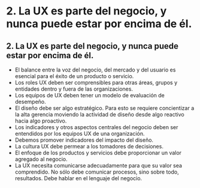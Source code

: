 # 2. La UX es parte del negocio, y nunca puede estar por encima de él.

## 2. La UX es parte del negocio, y nunca puede estar por encima de él.

* El balance entre la voz del negocio, del mercado y del usuario es esencial para el éxito de un producto o servicio.
* Los roles UX deben ser comprensibles para otras áreas, grupos y entidades dentro y fuera de las organizaciones.
* Los equipos de UX deben tener un modelo de evaluación de desempeño.
* El diseño debe ser algo estratégico. Para esto se requiere concientizar a la alta gerencia moviendo la actividad de diseño desde algo reactivo hacia algo proactivo.
* Los indicadores y otros aspectos centrales del negocio deben ser entendidos por los equipos UX de una organización.
* Debemos promover indicadores del impacto del diseño.
* La cultura UX debe permear a los tomadores de decisiones.
* El enfoque de los productos y servicios debe proporcionar un valor agregado al negocio.
* La UX necesita comunicarse adecuadamente para que su valor sea comprendido. No sólo debe comunicar procesos, sino sobre todo, resultados. Debe hablar en el lenguaje del negocio.

